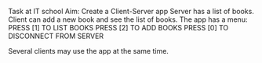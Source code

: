 Task at IT school
Aim: Create a Client-Server app
Server has a list of books.
Client can add a new book and see the list of books.
The app has a menu:
PRESS [1] TO LIST BOOKS
PRESS [2] TO ADD BOOKS
PRESS [0] TO DISCONNECT FROM SERVER

Several clients may use the app at the same time.

